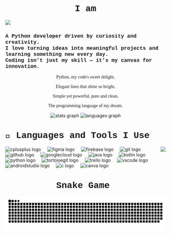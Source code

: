 <link href="https://fonts.googleapis.com/css2?family=Courier+New:wght@400&family=Times+New+Roman:wght@400&display=swap" rel="stylesheet">

<h1 align="center" style="font-family: 'Courier New', Courier, monospace;">I am</h1>
<img src="GIF/GitHub.gif">
<h3 style="font-family: 'Courier New', Courier, monospace;">A Python developer driven by curiosity and creativity.<br>I love turning ideas into meaningful projects and learning something new every day.<br>Coding isn’t just my skill — it’s my canvas for innovation.</h3>
<p align="center" style="font-family: 'Times New Roman', Times, serif;">Python, my code's sweet delight,</p>
<p align="center" style="font-family: 'Times New Roman', Times, serif;">Elegant lines that shine so bright,</p>
<p align="center" style="font-family: 'Times New Roman', Times, serif;">Simple yet powerful, pure and clean,</p>
<p align="center" style="font-family: 'Times New Roman', Times, serif;">The programming language of my dream.</p>

<div align="center">
  <img src="https://github-readme-stats.vercel.app/api?username=moonlitveil&hide_title=false&hide_rank=false&show_icons=true&include_all_commits=true&count_private=true&disable_animations=false&theme=dracula&locale=en&hide_border=false" height="150" alt="stats graph"  />
  <img src="https://github-readme-stats.vercel.app/api/top-langs?username=moonlitveil&locale=en&hide_title=false&layout=compact&card_width=320&langs_count=5&theme=dracula&hide_border=false" height="150" alt="languages graph"  />
</div>

<h1 style="font-family: 'Courier New', Courier, monospace;">🚀 Languages and Tools I Use</h1>

<img align="right" height="150" src="https://camo.githubusercontent.com/2366b34bb903c09617990fb5fff4622f3e941349e846ddb7e73df872a9d21233/68747470733a2f2f63646e2e6472696262626c652e636f6d2f75736572732f3733303730332f73637265656e73686f74732f363538313234332f6176656e746f2e676966"  />

<div align="left">
  <img src="https://cdn.jsdelivr.net/gh/devicons/devicon/icons/cplusplus/cplusplus-original.svg" height="40" alt="cplusplus logo"  />
  <img width="12" />
  <img src="https://cdn.jsdelivr.net/gh/devicons/devicon/icons/figma/figma-original.svg" height="40" alt="figma logo"  />
  <img width="12" />
  <img src="https://cdn.jsdelivr.net/gh/devicons/devicon/icons/firebase/firebase-plain.svg" height="40" alt="firebase logo"  />
  <img width="12" />
  <img src="https://cdn.jsdelivr.net/gh/devicons/devicon/icons/git/git-original.svg" height="40" alt="git logo"  />
  <img width="12" />
  <img src="https://cdn.jsdelivr.net/gh/devicons/devicon/icons/github/github-original.svg" height="40" alt="github logo"  />
  <img width="12" />
  <img src="https://cdn.jsdelivr.net/gh/devicons/devicon/icons/googlecloud/googlecloud-original.svg" height="40" alt="googlecloud logo"  />
  <img width="12" />
  <img src="https://cdn.jsdelivr.net/gh/devicons/devicon/icons/java/java-original.svg" height="40" alt="java logo"  />
  <img width="12" />
  <img src="https://cdn.jsdelivr.net/gh/devicons/devicon/icons/kotlin/kotlin-original.svg" height="40" alt="kotlin logo"  />
  <img width="12" />
  <img src="https://cdn.jsdelivr.net/gh/devicons/devicon/icons/python/python-original.svg" height="40" alt="python logo"  />
  <img width="12" />
  <img src="https://cdn.jsdelivr.net/gh/devicons/devicon/icons/tortoisegit/tortoisegit-original.svg" height="40" alt="tortoisegit logo"  />
  <img width="12" />
  <img src="https://cdn.jsdelivr.net/gh/devicons/devicon/icons/trello/trello-plain.svg" height="40" alt="trello logo"  />
  <img width="12" />
  <img src="https://cdn.jsdelivr.net/gh/devicons/devicon/icons/vscode/vscode-original.svg" height="40" alt="vscode logo"  />
  <img width="12" />
  <img src="https://cdn.jsdelivr.net/gh/devicons/devicon/icons/androidstudio/androidstudio-original.svg" height="40" alt="androidstudio logo"  />
  <img width="12" />
  <img src="https://cdn.jsdelivr.net/gh/devicons/devicon/icons/c/c-original.svg" height="40" alt="c logo"  />
  <img width="12" />
  <img src="https://cdn.jsdelivr.net/gh/devicons/devicon/icons/canva/canva-original.svg" height="40" alt="canva logo"  />
</div>

<h1 align="center" style="font-family: 'Courier New', Courier, monospace;">Snake Game</h1>

<picture>
  <source media="(prefers-color-scheme: dark)" srcset="https://raw.githubusercontent.com/moonlitveil/moonlitveil/output/github-snake-dark.svg" />
  <source media="(prefers-color-scheme: light)" srcset="https://raw.githubusercontent.com/moonlitveil/moonlitveil/output/github-snake.svg" />
  <img alt="github-snake" src="https://raw.githubusercontent.com/moonlitveil/moonlitveil/output/github-snake.svg" />
</picture>
